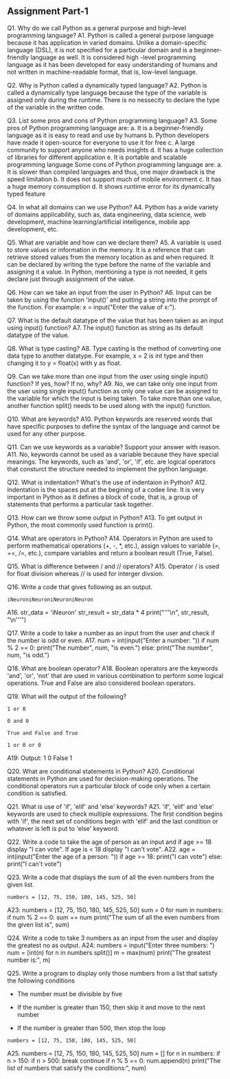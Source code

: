 ## Assignment Part-1
Q1. Why do we call Python as a general purpose and high-level programming language?
A1. Python is called a general purpose language because it has application in varied domains. Unlike a domain-specific language (DSL), it is not specified for a particular domain and is a beginner-friendly language as well. It is considered high -level programming language as it has been developed for easy understanding of humans and not written in machine-readable format, that is, low-level language. 

Q2. Why is Python called a dynamically typed language?
A2. Python is called a dynamically type language because the type of the variable is assigned only during the runtime. There is no nessecity to declare the type of the variable in the written code.

Q3. List some pros and cons of Python programming language?
A3. Some pros of Python programming language are:
a. It is a beginner-friendly language as it is easy to read and use by humans
b. Python developers have made it open-source for everyone to use it for free
c. A large community to support anyone who needs insights
d. It has a huge collection of libraries for different application
e. It is portable and scalable programming language
Some cons of Python programming language are:
a. It is slower than compiled languages and thus, one major drawback is the speed limitation
b. It does not support much of mobile environment
c. It has a huge memory consumption
d. It shows runtime error for its dynamically typed feature

Q4. In what all domains can we use Python?
A4. Python has a wide variety of domains applicability, such as, data engineering, data science, web development, machine learning/artificial intelligence, mobile app development, etc.

Q5. What are variable and how can we declare them?
A5. A variable is used to store values or information in the memory. It is a reference that can retrieve stored values from the memory location as and when required. It can be declared by writing the type before the name of the variable and assigning it a value. In Python, mentioning a type is not needed, it gets declare just through assignment of the value.

Q6. How can we take an input from the user in Python?
A6. Input can be taken by using the function 'input()' and putting a string into the prompt of the function. For example: x = input("Enter the value of x:").

Q7. What is the default datatype of the value that has been taken as an input using input() function?
A7. The input() function as string as its default datatype of the value.

Q8. What is type casting?
A8. Type casting is the method of converting one data type to another datatype. For example, x = 2 is int type and then changing it to y = float(x) with y as float.

Q9. Can we take more than one input from the user using single input() function? If yes, how? If no, why?
A9. No, we can take only one input from the user using single input() function as only one value can be assigned to the variable for which the input is being taken. To take more than one value, another function split() needs to be used along with the input() function.

Q10. What are keywords?
A10. Python keywords are reserved words that have specific purposes to define the syntax of the language and cannot be used for any other purpose.

Q11. Can we use keywords as a variable? Support your answer with reason.
A11. No, keywords cannot be used as a variable because they have special meanings. The keywords, such as 'and', 'or', 'if', etc. are logical operators that consturct the structure needed to implement the python language.

Q12. What is indentation? What's the use of indentaion in Python?
A12. Indentation is the spaces put at the begining of a codee line. It is very important in Python as it defines a block of code, that is, a group of statements that performs a particular task together.

Q13. How can we throw some output in Python?
A13. To get output in Python, the most commonly used function is print().

Q14. What are operators in Python?
A14. Operators in Python are used to perform mathematical operations (+, -, *, etc.), assign values to variable (=, +=, /=, etc.), compare variables and return a boolean result (True, False).

Q15. What is difference between / and // operators?
A15. Operator / is used for float division whereas // is used for interger divsion.

Q16. Write a code that gives following as an output.
```
iNeuroniNeuroniNeuroniNeuron
```
A16. 
str_data = 'iNeuron'
str_result = str_data * 4
print("'''\n", str_result, "\n'''")

Q17. Write a code to take a number as an input from the user and check if the number is odd or even.
A17. 
num = int(input("Enter a number: "))
if num % 2 == 0:
    print("The number", num, "is even.")
else:
    print("The number", num, "is odd.")

Q18. What are boolean operator?
A18. Boolean operators are the keywords 'and', 'or', 'not' that are used in various combination to perform some logical operations. True and False are also considered boolean operators.

Q19. What will the output of the following?
```
1 or 0

0 and 0

True and False and True

1 or 0 or 0
```
A19: Output:
1
0
False
1

Q20. What are conditional statements in Python?
A20. Conditional statements in Python are used for decision-making operations. The conditional operators run a particular block of code only when a certain condition is satisfied.

Q21. What is use of 'if', 'elif' and 'else' keywords?
A21. 'if', 'elif' and 'else' keywords are used to check multiple expressions. The first condition begins with 'if', the next set of conditions begin with 'elif' and the last condition or whatever is left is put to 'else' keyword.

Q22. Write a code to take the age of person as an input and if age >= 18 display "I can vote". If age is < 18 display "I can't vote".
A22.
age = int(input("Enter the age of a person: "))
if age >= 18:
    print("I can vote")
else:
    print("I can't vote")

Q23. Write a code that displays the sum of all the even numbers from the given list.
```
numbers = [12, 75, 150, 180, 145, 525, 50]
```
A23:
numbers = [12, 75, 150, 180, 145, 525, 50]
sum = 0
for num in numbers:
    if num % 2 == 0:
        sum += num
print("The sum of all the even numbers from the given list is", sum)

Q24. Write a code to take 3 numbers as an input from the user and display the greatest no as output.
A24:
numbers = input("Enter three numbers: ")
num = [int(n) for n in numbers.split()]
m = max(num)
print("The greatest number is:", m)

Q25. Write a program to display only those numbers from a list that satisfy the following conditions

- The number must be divisible by five

- If the number is greater than 150, then skip it and move to the next number

- If the number is greater than 500, then stop the loop
```
numbers = [12, 75, 150, 180, 145, 525, 50]
```
A25. 
numbers = [12, 75, 150, 180, 145, 525, 50]
num = []
for n in numbers:
    if n > 150:
        if n > 500:
            break
        continue
    if n % 5 == 0:
        num.append(n)
print("The list of numbers that satisfy the conditions:", num)
